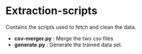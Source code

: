 # Extraction-scripts

Contains the scripts used to fetch and clean the data.

- **csv-merger.py** : Merge the two csv files
- **generate.py** : Generate the trained data set.
